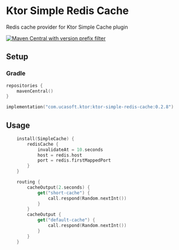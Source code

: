 # Ktor Simple Redis Cache
Redis cache provider for Ktor Simple Cache plugin

[![Maven Central with version prefix filter](https://img.shields.io/maven-central/v/com.ucasoft.ktor/ktor-simple-redis-cache/0.2.8?color=blue)](https://search.maven.org/artifact/com.ucasoft.ktor/ktor-simple-redis-cache/0.2.8/jar)
## Setup
### Gradle
```kotlin
repositories {
    mavenCentral()
}

implementation("com.ucasoft.ktor:ktor-simple-redis-cache:0.2.8")
```
## Usage
```kotlin
    install(SimpleCache) {
        redisCache {
            invalidateAt = 10.seconds
            host = redis.host
            port = redis.firstMappedPort
        }
    }

    routing {
        cacheOutput(2.seconds) {
            get("short-cache") {
                call.respond(Random.nextInt())
            }
        }
        cacheOutput {
            get("default-cache") {
                call.respond(Random.nextInt())
            }
        }
    }
```